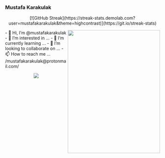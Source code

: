 ### Mustafa Karakulak
<p align="center">
[![GitHub Streak](https://streak-stats.demolab.com?user=mustafakarakulak&theme=highcontrast)](https://git.io/streak-stats)
</p>
<p align="center">
<img src="https://media.giphy.com/media/12qj9BbWNWbnz2/giphy.gif" align="right" height="400" width="300" >
</p>
- 👋 Hi, I’m @mustafakarakulak
- 👀 I’m interested in ...
- 🌱 I’m currently learning ...
- 💞️ I’m looking to collaborate on ...
- 📫 How to reach me ... /mustafakarakulak@protonmail.com/

<p align="center">
<img src="https://github-readme-stats.vercel.app/api?username=mustafakarakulak&show_icons=true&count_private=true&theme=dark" />
</p>
<!---
mustafakarakulak/mustafakarakulak is a ✨ special ✨ repository because its `README.md` (this file) appears on your GitHub profile.
You can click the Preview link to take a look at your changes.
--->
